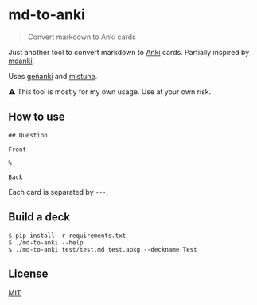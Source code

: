 # md-to-anki

> Convert markdown to Anki cards

Just another tool to convert markdown to [Anki](https://apps.ankiweb.net/) cards.
Partially inspired by [mdanki](https://github.com/ashlinchak/mdanki).

Uses [genanki](https://github.com/kerrickstaley/genanki) and [mistune](https://github.com/lepture/mistune).

:warning: This tool is mostly for my own usage. Use at your own risk.

## How to use

```
## Question

Front

%

Back
```

Each card is separated by `---`.

## Build a deck

```
$ pip install -r requirements.txt
$ ./md-to-anki --help
$ ./md-to-anki test/test.md test.apkg --deckname Test
```

## License

[MIT](/LICENSE)
